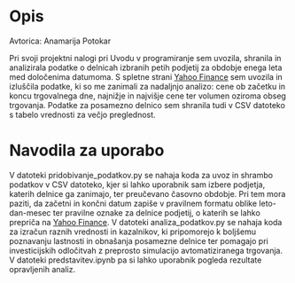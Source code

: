 # Opis

Avtorica: Anamarija Potokar

Pri svoji projektni nalogi pri Uvodu v programiranje sem uvozila, shranila in analizirala podatke o delnicah izbranih petih podjetij za obdobje enega leta med določenima datumoma. S spletne strani [Yahoo Finance](https://finance.yahoo.com) sem uvozila in izluščila podatke, ki so me zanimali za nadaljnjo analizo: cene ob začetku in koncu trgovalnega dne, najnižje in najvišje cene ter volumen oziroma obseg trgovanja. Podatke za posamezno delnico sem shranila tudi v CSV datoteko s tabelo vrednosti za večjo preglednost. 

# Navodila za uporabo

V datoteki pridobivanje_podatkov.py se nahaja koda za uvoz in shrambo podatkov v CSV datoteko, kjer si lahko uporabnik sam izbere podjetja, katerih delnice ga zanimajo, ter preučevano časovno obdobje. Pri tem mora paziti, da začetni in končni datum zapiše v pravilnem formatu oblike leto-dan-mesec ter pravilne oznake za delnice podjetij, o katerih se lahko prepriča na [Yahoo Finance](https://finance.yahoo.com).
V datoteki analiza_podatkov.py se nahaja koda za izračun raznih vrednosti in kazalnikov, ki pripomorejo k boljšemu poznavanju lastnosti in obnašanja posamezne delnice ter pomagajo pri investicijskih odločitvah z preprosto simulacijo avtomatiziranega trgovanja.
V datoteki predstavitev.ipynb pa si lahko uporabnik pogleda rezultate opravljenih analiz.
